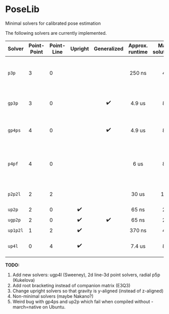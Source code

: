 # PoseLib
Minimal solvers for calibrated pose estimation

The following solvers are currently implemented.

| Solver | Point-Point | Point-Line | Upright | Generalized | Approx. runtime | Max. solutions | Comment |
| --- | --- | --- | :---: | :---: | :---: | :---: | --- |
| `p3p` | 3 | 0 |  |  | 250 ns | 4 | Persson and Nordberg, LambdaTwist (ECCV 2018) |
| `gp3p` | 3 | 0 |  | :heavy_check_mark:  | 4.9 us | 8 | Kukelova et al., E3Q3 (CVPR 2016) |
| `gp4ps` | 4 | 0 |  | :heavy_check_mark: | 4.9 us | 8 | Kukelova et al., E3Q3 (CVPR 2016) |
| `p4pf` | 4 | 0 |  |  | 6 us | 8 | Unknown focal length. Kukelova et al., E3Q3 (CVPR 2016) |
| `p2p2l` | 2 | 2 |  |  | 30 us | 16 | Josephson et al. (CVPR 2007) |
| `up2p` | 2 | 0 | :heavy_check_mark: |  | 65 ns | 2 |  |
| `ugp2p` | 2 | 0 | :heavy_check_mark: | :heavy_check_mark: | 65 ns | 2 |  |
| `up1p2l` | 1 | 2 | :heavy_check_mark: |  | 370 ns | 4 |  |
| `up4l` | 0 | 4 | :heavy_check_mark: |  | 7.4 us | 8 | Sweeney et al. (3DV 2014) |


**TODO:**
1. Add new solvers: ugp4l (Sweeney), 2d line-3d point solvers, radial p5p (Kukelova)
2. Add root bracketing instead of companion matrix (E3Q3)
3. Change upright solvers so that gravity is y-aligned (instead of z-aligned)
4. Non-minimal solvers (maybe Nakano?)
5. Weird bug with gp4ps and up2p which fail when compiled without -march=native on Ubuntu.
